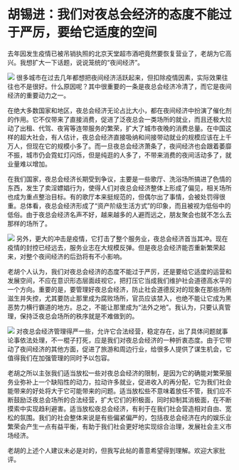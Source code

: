 # 胡锡进：我们对夜总会经济的态度不能过于严厉，要给它适度的空间

去年因发生疫情已被吊销执照的北京天堂超市酒吧竟然要恢复营业了，老胡为它高兴。我想扩大一下话题，说说笼统的“夜间经济”。

![](https://inews.gtimg.com/newsapp_bt/0/15703655795/1000)
很多城市在过去几年都想把夜间经济活跃起来，但扣除疫情因素，实际效果往往也不是很好。什么原因呢？其中很重要的一条是夜总会经济冷清了，而它是夜间经济的重要动力之一。

在绝大多数国家和地区，夜总会经济无论占比大小，都在夜间经济中扮演了催化剂的作用。它不仅带来了直接消费，促进了泛夜总会一类场所的就业，而且还极大拉动了出租、代驾、夜宵等连带服务的繁荣，扩大了城市夜晚的消费总量。在中国这样的超大社会，有人估计，夜总会经济直接吸纳和间接带动就业的规模应该在上千万人，但现在它的规模小多了。而一旦夜总会经济萧条了，夜间经济也会跟着萎靡不振，城市仍会霓虹灯闪烁，但是纯逛的人多了，不带来消费的夜间活动多了，就业量难以增加。

在我们国家，夜总会经济长期受到争议，主要是一些歌厅、洗浴场所搞进了色情的东西，发生了卖淫嫖娼行为，使得人们对夜总会经济整体上形成了偏见，相关场所也成为重点整治目标。有的歌厅本来挺规范的，但偶尔出了事情，会被处罚得很重。总体看，夜总会经济形成了“资产阶级生活方式”的印象，而且被视为低俗中的低俗。由于夜总会经济名声不好，越来越多的人避而远之，朋友聚会也就不怎么去那样的场所了。

![](https://inews.gtimg.com/newsapp_bt/0/15703655802/1000)
另外，更大的冲击是疫情，它打击了整个服务业，夜总会经济首当其冲。现在疫情的封控已经远去，服务业志在大规模反弹。但是夜总会经济能否重新繁荣起来，对整个夜间经济的后劲将有不小影响。

老胡个人认为，我们对夜总会经济的态度不能过于严厉，还是要给它适度的运营和发展空间，不应在意识形态层面歧视它，把打压它当成我们维护社会道德高水平的一个方向。重要的是，要管理好夜总会经济，防止社会道德反对的现象在那些场所滋生并失控，尤其要防止那里成为腐败场所，官员应该禁入，也绝不能让它成为黑恶势力横行霸道的地方。总之，不能让那里成为“法外之地”。我认为，只要认真管理，保持泛夜总会场所的秩序就是不难做到的。

![](https://inews.gtimg.com/newsapp_bt/0/15703655809/1000)
对夜总会经济管理得严一些，允许它合法经营，稳定存在，出了具体问题就事论事依法处理，不一棍子打死，应是我们对夜总会经济的一种折衷态度。由于它带动了夜间经济的其他方面，促进了旅游和周边行业，给很多人提供了谋生机会，它值得我们在加强管理的同时予以包容。

老胡之所以主张我们适当放松一些对夜总会经济的限制，是因为它的确能对繁荣服务业弥补上一个缺陷性的动力，拉动许多就业，促进收入的再分配，它为我们社会能带来的好处将大于它可能带来的问题。适当放松些不意味着放任不管，我们应不断鼓励泛夜总会场所的合法经营，扩大它们的积极面，同时抑制其消极面，在不断摸索中实现趋利避害。适当放松夜总会经济，有利于在我们社会营造相对自由、宽松的氛围。我们的社会整体来说是有些偏紧偏严的，包括夜总会经济在内的娱乐业繁荣会产生一点有益平衡，有助于我们社会更好地实现综合治理，发展社会主义市场经济。

老胡的上述个人建议未必是对的，但我写此帖的善意希望得到理解。欢迎大家批评。


